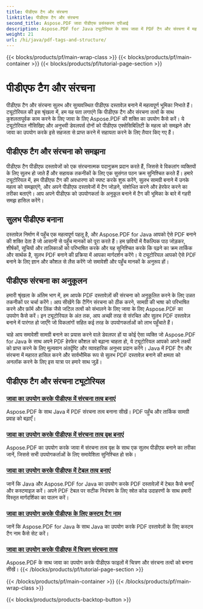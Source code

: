```yaml
---
title: पीडीएफ टैग और संरचना
linktitle: पीडीएफ टैग और संरचना
second_title: Aspose.PDF जावा पीडीएफ प्रसंस्करण एपीआई
description: Aspose.PDF for Java ट्यूटोरियल के साथ जावा में PDF टैग और संरचना में महारत हासिल करें। आसानी से सुलभ और व्यवस्थित PDF बनाएँ।
weight: 21
url: /hi/java/pdf-tags-and-structure/
---
```


{{< blocks/products/pf/main-wrap-class >}}
{{< blocks/products/pf/main-container >}}
{{< blocks/products/pf/tutorial-page-section >}}

# पीडीएफ टैग और संरचना

पीडीएफ टैग और संरचना सुलभ और सुव्यवस्थित पीडीएफ दस्तावेज़ बनाने में महत्वपूर्ण भूमिका निभाते हैं। ट्यूटोरियल की इस श्रृंखला में, हम यह पता लगाएंगे कि पीडीएफ टैग और संरचना तत्वों के साथ कुशलतापूर्वक काम करने के लिए जावा के लिए Aspose.PDF की शक्ति का उपयोग कैसे करें। ये ट्यूटोरियल नौसिखिए और अनुभवी डेवलपर्स दोनों को पीडीएफ एक्सेसिबिलिटी के महत्व को समझने और जावा का उपयोग करके इसे सहजता से प्राप्त करने में सहायता करने के लिए तैयार किए गए हैं।

## पीडीएफ टैग और संरचना को समझना

पीडीएफ टैग पीडीएफ दस्तावेजों को एक संरचनात्मक पदानुक्रम प्रदान करते हैं, जिससे वे विकलांग व्यक्तियों के लिए सुलभ हो जाते हैं और सहायक तकनीकों के लिए एक सुसंगत पठन क्रम सुनिश्चित करते हैं। हमारे ट्यूटोरियल में, हम पीडीएफ टैग की अवधारणा को स्पष्ट करके शुरू करेंगे, सुलभ सामग्री बनाने में उनके महत्व को समझाएंगे, और अपने पीडीएफ दस्तावेजों में टैग जोड़ने, संशोधित करने और हेरफेर करने का तरीका बताएंगे। आप अपने पीडीएफ को उपयोगकर्ता के अनुकूल बनाने में टैग की भूमिका के बारे में गहरी समझ हासिल करेंगे।

## सुलभ पीडीएफ बनाना

दस्तावेज़ निर्माण में पहुँच एक महत्वपूर्ण पहलू है, और Aspose.PDF for Java आपको ऐसे PDF बनाने की शक्ति देता है जो आसानी से पहुँच मानकों को पूरा करते हैं। हम छवियों में वैकल्पिक पाठ जोड़कर, शीर्षकों, सूचियों और तालिकाओं को परिभाषित करके और यह सुनिश्चित करके कि पढ़ने का क्रम तार्किक और सार्थक है, सुलभ PDF बनाने की प्रक्रिया में आपका मार्गदर्शन करेंगे। ये ट्यूटोरियल आपको ऐसे PDF बनाने के लिए ज्ञान और कौशल से लैस करेंगे जो समावेशी और पहुँच मानकों के अनुरूप हों।

## पीडीएफ संरचना का अनुकूलन

हमारी श्रृंखला के अंतिम भाग में, हम आपके PDF दस्तावेज़ों की संरचना को अनुकूलित करने के लिए उन्नत तकनीकों पर चर्चा करेंगे। आप सीखेंगे कि टैगिंग संरचना को ठीक करने, सामग्री की भाषा को परिभाषित करने और फ़ॉर्म और लिंक जैसे जटिल तत्वों को संभालने के लिए जावा के लिए Aspose.PDF का उपयोग कैसे करें। इन ट्यूटोरियल के अंत तक, आप अच्छी तरह से संरचित और सुलभ PDF दस्तावेज़ बनाने में पारंगत हो जाएँगे जो विकलांगों सहित कई तरह के उपयोगकर्ताओं को लाभ पहुँचाते हैं।

चाहे आप समावेशी सामग्री बनाने का प्रयास करने वाले डेवलपर हों या कोई ऐसा व्यक्ति जो Aspose.PDF for Java के साथ अपने PDF हेरफेर कौशल को बढ़ाना चाहता हो, ये ट्यूटोरियल आपको अपने लक्ष्यों को प्राप्त करने के लिए मूल्यवान अंतर्दृष्टि और व्यावहारिक अनुभव प्रदान करेंगे। Java में PDF टैग और संरचना में महारत हासिल करने और सार्वभौमिक रूप से सुलभ PDF दस्तावेज़ बनाने की क्षमता को अनलॉक करने के लिए इस यात्रा पर हमारे साथ जुड़ें।

## पीडीएफ टैग और संरचना ट्यूटोरियल
### [जावा का उपयोग करके पीडीएफ में संरचना तत्व बनाएं](./create-structure-element-in-pdf-using-java/)
Aspose.PDF के साथ Java में PDF संरचना तत्व बनाना सीखें। PDF पहुँच और तार्किक सामग्री प्रवाह को बढ़ाएँ।
### [जावा का उपयोग करके पीडीएफ में संरचना तत्व वृक्ष बनाएं](./create-structure-element-tree-in-pdf-using-java/)
Aspose.PDF का उपयोग करके जावा में संरचना तत्व वृक्ष के साथ एक सुलभ पीडीएफ बनाने का तरीका जानें, जिससे सभी उपयोगकर्ताओं के लिए समावेशिता सुनिश्चित हो सके।
### [जावा का उपयोग करके पीडीएफ में टेबल तत्व बनाएं](./create-table-element-in-pdf-using-java/)
जानें कि Java और Aspose.PDF for Java का उपयोग करके PDF दस्तावेज़ों में टेबल कैसे बनाएँ और कस्टमाइज़ करें। अपने PDF टेबल पर सटीक नियंत्रण के लिए स्रोत कोड उदाहरणों के साथ हमारी विस्तृत मार्गदर्शिका का पालन करें।
### [जावा का उपयोग करके पीडीएफ के लिए कस्टम टैग नाम](./custom-tag-name-for-pdf-using-java/)
जानें कि Aspose.PDF for Java के साथ Java का उपयोग करके PDF दस्तावेज़ों के लिए कस्टम टैग नाम कैसे सेट करें।
### [जावा का उपयोग करके पीडीएफ में चित्रण संरचना तत्व](./illustration-structure-elements-in-pdf-using-java/)
Aspose.PDF के साथ जावा का उपयोग करके पीडीएफ फाइलों में चित्रण और संरचना तत्वों को बनाना सीखें।
{{< /blocks/products/pf/tutorial-page-section >}}

{{< /blocks/products/pf/main-container >}}
{{< /blocks/products/pf/main-wrap-class >}}

{{< blocks/products/products-backtop-button >}}
